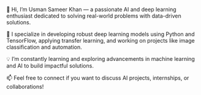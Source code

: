 👋 Hi, I’m Usman Sameer Khan — a passionate AI and deep learning enthusiast dedicated to solving real-world problems with data-driven solutions.

🚀 I specialize in developing robust deep learning models using Python and TensorFlow, applying transfer learning, and working on projects like image classification and automation.

💡 I’m constantly learning and exploring advancements in machine learning and AI to build impactful solutions.

📫 Feel free to connect if you want to discuss AI projects, internships, or collaborations!
